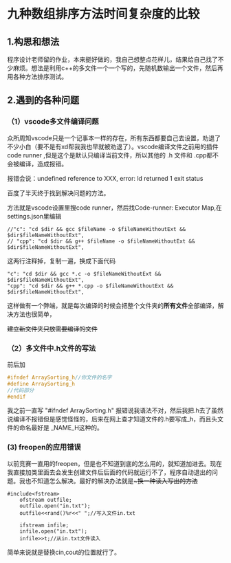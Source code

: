 # 九种数组排序方法时间复杂度的比较

## 1.构思和想法

  程序设计老师留的作业，本来挺好做的，我自己想整点花样儿，结果给自己找了不少麻烦。想法是利用c++的多文件一个一个写的，先随机数输出一个文件，然后再用各种方法排序测试。

## 2.遇到的各种问题

  ### （1）vscode多文件编译问题

   众所周知vscode只是一个记事本一样的存在，所有东西都要自己去设置，劝退了不少小白（要不是有xd帮我我也早就被劝退了）。vscode编译文件之前用的插件 code runner ,但是这个是默认只编译当前文件，所以其他的 .h 文件和 .cpp都不会被编译，造成报错。

报错会说：undefined reference to XXX, error: ld returned 1 exit status 

百度了半天终于找到解决问题的方法。

方法就是vscode设置里搜code runner，然后找Code-runner: Executor Map,在settings.json里编辑

```
//"c": "cd $dir && gcc $fileName -o $fileNameWithoutExt && $dir$fileNameWithoutExt",
// "cpp": "cd $dir && g++ $fileName -o $fileNameWithoutExt && $dir$fileNameWithoutExt",
```

这两行注释掉，复制一遍，换成下面代码

```
"c": "cd $dir && gcc *.c -o $fileNameWithoutExt && $dir$fileNameWithoutExt",
"cpp": "cd $dir && g++ *.cpp -o $fileNameWithoutExt && $dir$fileNameWithoutExt",
```

这样做有一个弊端，就是每次编译的时候会把整个文件夹的**所有文件**全部编译，解决方法也很简单，

~~建立新文件夹只放需要编译的文件~~

[错误更改借鉴的博友原贴链接]: https://blog.csdn.net/m0_58562487/article/details/124790162



### （2）多文件中.h文件的写法

前后加

```c++
#ifndef ArraySorting_h//你文件的名字
#define ArraySorting_h
//代码部分
#endif
```

我之前一直写 "#ifndef  ArraySorting.h" 报错说我语法不对，然后我把.h去了虽然说编译不报错但是感觉怪怪的，后来在网上查才知道文件的.h要写成_h，而且头文件的命名最好是 _NAME_H这种的。

### (3) freopen的应用错误

  以前竞赛一直用的freopen，但是也不知道到底的怎么用的，就知道加进去。现在我直接加类里面去会发生创建文件后后面的代码就运行不了，程序自动退出的问题。我也不知道怎么解决。最好的解决办法就是~~~换一种读入写出的方法~~

```
#include<fstream>
	ofstream outfile;
    outfile.open("in.txt");
    outfile<<rand()%r<<" ";//写入文件in.txt
    
    ifstream infile;
    infile.open("in.txt");
    infile>>t;//从in.txt文件读入
```

简单来说就是替换cin,cout的位置就行了。